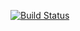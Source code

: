 [![Build Status](https://travis-ci.org/jakrosh/cse110Lab5.svg?branch=master)](https://travis-ci.org/jakrosh/cse110Lab5)
